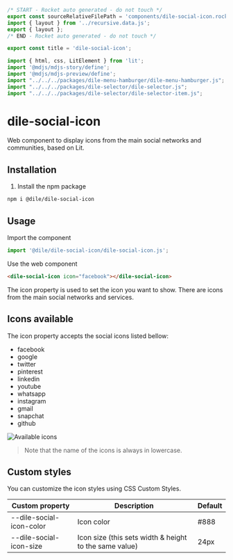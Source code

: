 ```js server
/* START - Rocket auto generated - do not touch */
export const sourceRelativeFilePath = 'components/dile-social-icon.rocket.md';
import { layout } from '../recursive.data.js';
export { layout };
/* END - Rocket auto generated - do not touch */

export const title = 'dile-social-icon';
```

```js script
import { html, css, LitElement } from 'lit'; 
import '@mdjs/mdjs-story/define';
import '@mdjs/mdjs-preview/define';
import "../../../packages/dile-menu-hamburger/dile-menu-hamburger.js";
import "../../../packages/dile-selector/dile-selector.js";
import "../../../packages/dile-selector/dile-selector-item.js";
```

# dile-social-icon

Web component to display icons from the main social networks and communities, based on Lit.

## Installation

1) Install the npm package

```bash
npm i @dile/dile-social-icon
```

## Usage

Import the component

```javascript
import '@dile/dile-social-icon/dile-social-icon.js';
```

Use the web component

```html
<dile-social-icon icon="facebook"></dile-social-icon>
```

The icon property is used to set the icon you want to show. There are icons from the main social networks and services. 

## Icons available

The icon property accepts the social icons listed bellow:

- facebook
- google
- twitter
- pinterest
- linkedin
- youtube
- whatsapp
- instagram
- gmail
- snapchat
- github

![Available icons](/images/social-icons.png "Available icons")

> Note that the name of the icons is always in lowercase.


## Custom styles

You can customize the icon styles using CSS Custom Styles.

Custom property | Description | Default
----------------|-------------|---------
--dile-social-icon-color | Icon color | #888
--dile-social-icon-size | Icon size (this sets width & height to the same value) | 24px




